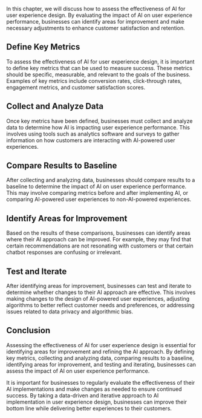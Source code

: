 

In this chapter, we will discuss how to assess the effectiveness of AI for user experience design. By evaluating the impact of AI on user experience performance, businesses can identify areas for improvement and make necessary adjustments to enhance customer satisfaction and retention.

Define Key Metrics
------------------

To assess the effectiveness of AI for user experience design, it is important to define key metrics that can be used to measure success. These metrics should be specific, measurable, and relevant to the goals of the business. Examples of key metrics include conversion rates, click-through rates, engagement metrics, and customer satisfaction scores.

Collect and Analyze Data
------------------------

Once key metrics have been defined, businesses must collect and analyze data to determine how AI is impacting user experience performance. This involves using tools such as analytics software and surveys to gather information on how customers are interacting with AI-powered user experiences.

Compare Results to Baseline
---------------------------

After collecting and analyzing data, businesses should compare results to a baseline to determine the impact of AI on user experience performance. This may involve comparing metrics before and after implementing AI, or comparing AI-powered user experiences to non-AI-powered experiences.

Identify Areas for Improvement
------------------------------

Based on the results of these comparisons, businesses can identify areas where their AI approach can be improved. For example, they may find that certain recommendations are not resonating with customers or that certain chatbot responses are confusing or irrelevant.

Test and Iterate
----------------

After identifying areas for improvement, businesses can test and iterate to determine whether changes to their AI approach are effective. This involves making changes to the design of AI-powered user experiences, adjusting algorithms to better reflect customer needs and preferences, or addressing issues related to data privacy and algorithmic bias.

Conclusion
----------

Assessing the effectiveness of AI for user experience design is essential for identifying areas for improvement and refining the AI approach. By defining key metrics, collecting and analyzing data, comparing results to a baseline, identifying areas for improvement, and testing and iterating, businesses can assess the impact of AI on user experience performance.

It is important for businesses to regularly evaluate the effectiveness of their AI implementations and make changes as needed to ensure continued success. By taking a data-driven and iterative approach to AI implementation in user experience design, businesses can improve their bottom line while delivering better experiences to their customers.
